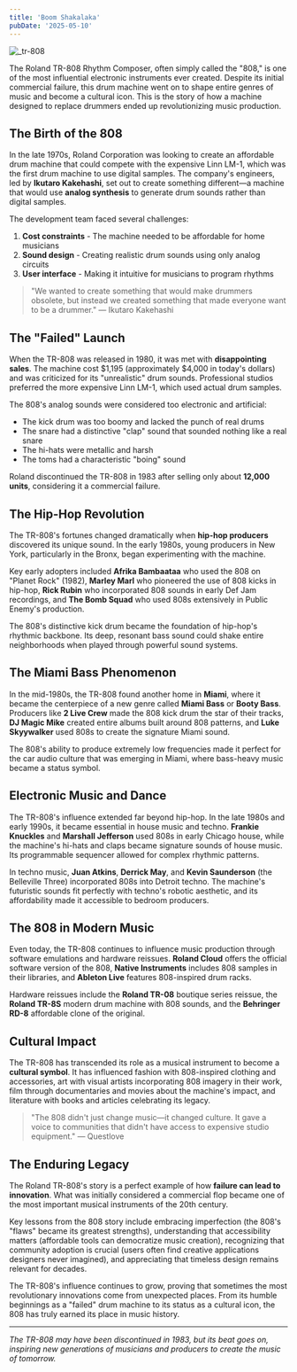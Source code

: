 ```yaml
---
title: 'Boom Shakalaka'
pubDate: '2025-05-10'
---
```


![_tr-808](./_assets/tr-808.jpg)

The Roland TR-808 Rhythm Composer, often simply called the "808," is one of the most influential electronic instruments ever created. Despite its initial commercial failure, this drum machine went on to shape entire genres of music and become a cultural icon. This is the story of how a machine designed to replace drummers ended up revolutionizing music production.

## The Birth of the 808

In the late 1970s, Roland Corporation was looking to create an affordable drum machine that could compete with the expensive Linn LM-1, which was the first drum machine to use digital samples. The company's engineers, led by **Ikutaro Kakehashi**, set out to create something different—a machine that would use **analog synthesis** to generate drum sounds rather than digital samples.

The development team faced several challenges:

1. **Cost constraints** - The machine needed to be affordable for home musicians
2. **Sound design** - Creating realistic drum sounds using only analog circuits
3. **User interface** - Making it intuitive for musicians to program rhythms

> "We wanted to create something that would make drummers obsolete, but instead we created something that made everyone want to be a drummer." — Ikutaro Kakehashi

## The "Failed" Launch

When the TR-808 was released in 1980, it was met with **disappointing sales**. The machine cost \$1,195 (approximately \$4,000 in today's dollars) and was criticized for its "unrealistic" drum sounds. Professional studios preferred the more expensive Linn LM-1, which used actual drum samples.

The 808's analog sounds were considered too electronic and artificial:

- The kick drum was too boomy and lacked the punch of real drums
- The snare had a distinctive "clap" sound that sounded nothing like a real snare
- The hi-hats were metallic and harsh
- The toms had a characteristic "boing" sound

Roland discontinued the TR-808 in 1983 after selling only about **12,000 units**, considering it a commercial failure.

## The Hip-Hop Revolution

The TR-808's fortunes changed dramatically when **hip-hop producers** discovered its unique sound. In the early 1980s, young producers in New York, particularly in the Bronx, began experimenting with the machine.

Key early adopters included **Afrika Bambaataa** who used the 808 on "Planet Rock" (1982), **Marley Marl** who pioneered the use of 808 kicks in hip-hop, **Rick Rubin** who incorporated 808 sounds in early Def Jam recordings, and **The Bomb Squad** who used 808s extensively in Public Enemy's production.

The 808's distinctive kick drum became the foundation of hip-hop's rhythmic backbone. Its deep, resonant bass sound could shake entire neighborhoods when played through powerful sound systems.

## The Miami Bass Phenomenon

In the mid-1980s, the TR-808 found another home in **Miami**, where it became the centerpiece of a new genre called **Miami Bass** or **Booty Bass**. Producers like **2 Live Crew** made the 808 kick drum the star of their tracks, **DJ Magic Mike** created entire albums built around 808 patterns, and **Luke Skyywalker** used 808s to create the signature Miami sound.

The 808's ability to produce extremely low frequencies made it perfect for the car audio culture that was emerging in Miami, where bass-heavy music became a status symbol.

## Electronic Music and Dance

The TR-808's influence extended far beyond hip-hop. In the late 1980s and early 1990s, it became essential in house music and techno. **Frankie Knuckles** and **Marshall Jefferson** used 808s in early Chicago house, while the machine's hi-hats and claps became signature sounds of house music. Its programmable sequencer allowed for complex rhythmic patterns.

In techno music, **Juan Atkins**, **Derrick May**, and **Kevin Saunderson** (the Belleville Three) incorporated 808s into Detroit techno. The machine's futuristic sounds fit perfectly with techno's robotic aesthetic, and its affordability made it accessible to bedroom producers.

## The 808 in Modern Music

Even today, the TR-808 continues to influence music production through software emulations and hardware reissues. **Roland Cloud** offers the official software version of the 808, **Native Instruments** includes 808 samples in their libraries, and **Ableton Live** features 808-inspired drum racks.

Hardware reissues include the **Roland TR-08** boutique series reissue, the **Roland TR-8S** modern drum machine with 808 sounds, and the **Behringer RD-8** affordable clone of the original.

## Cultural Impact

The TR-808 has transcended its role as a musical instrument to become a **cultural symbol**. It has influenced fashion with 808-inspired clothing and accessories, art with visual artists incorporating 808 imagery in their work, film through documentaries and movies about the machine's impact, and literature with books and articles celebrating its legacy.

> "The 808 didn't just change music—it changed culture. It gave a voice to communities that didn't have access to expensive studio equipment." — Questlove

## The Enduring Legacy

The Roland TR-808's story is a perfect example of how **failure can lead to innovation**. What was initially considered a commercial flop became one of the most important musical instruments of the 20th century.

Key lessons from the 808 story include embracing imperfection (the 808's "flaws" became its greatest strengths), understanding that accessibility matters (affordable tools can democratize music creation), recognizing that community adoption is crucial (users often find creative applications designers never imagined), and appreciating that timeless design remains relevant for decades.

The TR-808's influence continues to grow, proving that sometimes the most revolutionary innovations come from unexpected places. From its humble beginnings as a "failed" drum machine to its status as a cultural icon, the 808 has truly earned its place in music history.

---

_The TR-808 may have been discontinued in 1983, but its beat goes on, inspiring new generations of musicians and producers to create the music of tomorrow._
